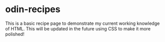 # odin-recipes
This is a basic recipe page to demonstrate my current working knowledge of HTML. 
This will be updated in the future using CSS to make it more polished!
